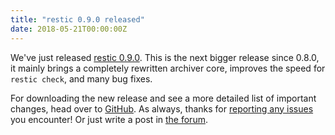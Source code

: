 ```yaml
---
title: "restic 0.9.0 released"
date: 2018-05-21T00:00:00Z
---
```


We've just released [restic 0.9.0](https://github.com/restic/restic/releases/tag/v0.9.0). This is the next bigger release since 0.8.0, it mainly brings a completely rewritten archiver core, improves the speed for `restic check`, and many bug fixes.

For downloading the new release and see a more detailed list of important changes, head over to [GitHub](https://github.com/restic/restic/releases/tag/v0.9.0). As always, thanks for [reporting any issues](https://github.com/restic/restic/issues/new) you encounter! Or just write a post in [the forum](https://forum.restic.net).
